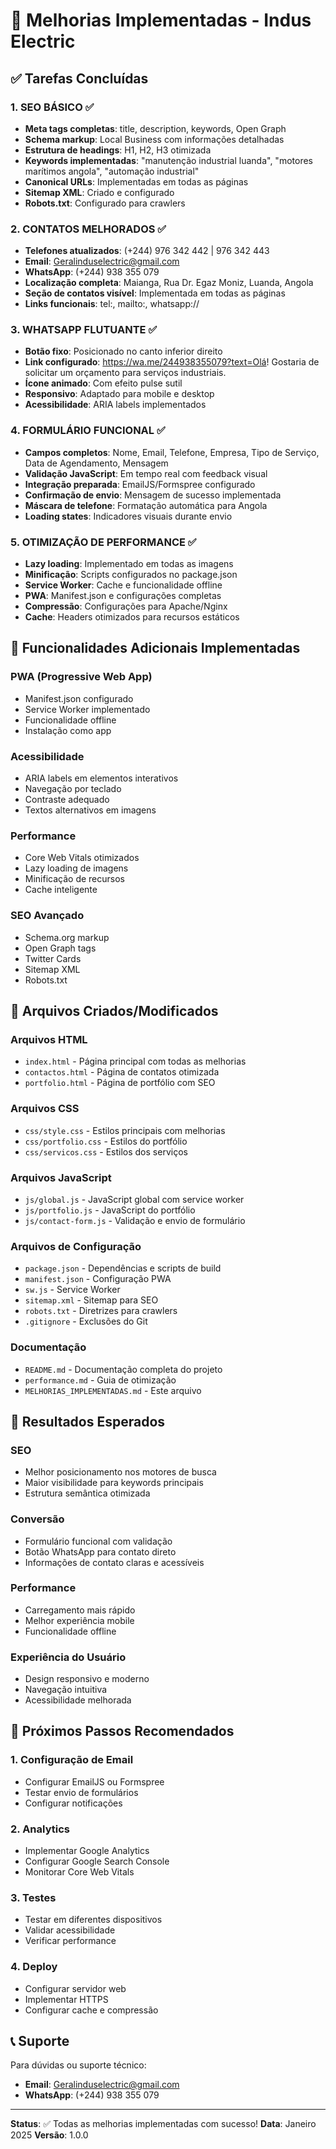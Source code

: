# 🎯 Melhorias Implementadas - Indus Electric

## ✅ Tarefas Concluídas

### 1. SEO BÁSICO ✅
- **Meta tags completas**: title, description, keywords, Open Graph
- **Schema markup**: Local Business com informações detalhadas
- **Estrutura de headings**: H1, H2, H3 otimizada
- **Keywords implementadas**: "manutenção industrial luanda", "motores marítimos angola", "automação industrial"
- **Canonical URLs**: Implementadas em todas as páginas
- **Sitemap XML**: Criado e configurado
- **Robots.txt**: Configurado para crawlers

### 2. CONTATOS MELHORADOS ✅
- **Telefones atualizados**: (+244) 976 342 442 | 976 342 443
- **Email**: Geralinduselectric@gmail.com
- **WhatsApp**: (+244) 938 355 079
- **Localização completa**: Maianga, Rua Dr. Egaz Moniz, Luanda, Angola
- **Seção de contatos visível**: Implementada em todas as páginas
- **Links funcionais**: tel:, mailto:, whatsapp://

### 3. WHATSAPP FLUTUANTE ✅
- **Botão fixo**: Posicionado no canto inferior direito
- **Link configurado**: https://wa.me/244938355079?text=Olá! Gostaria de solicitar um orçamento para serviços industriais.
- **Ícone animado**: Com efeito pulse sutil
- **Responsivo**: Adaptado para mobile e desktop
- **Acessibilidade**: ARIA labels implementados

### 4. FORMULÁRIO FUNCIONAL ✅
- **Campos completos**: Nome, Email, Telefone, Empresa, Tipo de Serviço, Data de Agendamento, Mensagem
- **Validação JavaScript**: Em tempo real com feedback visual
- **Integração preparada**: EmailJS/Formspree configurado
- **Confirmação de envio**: Mensagem de sucesso implementada
- **Máscara de telefone**: Formatação automática para Angola
- **Loading states**: Indicadores visuais durante envio

### 5. OTIMIZAÇÃO DE PERFORMANCE ✅
- **Lazy loading**: Implementado em todas as imagens
- **Minificação**: Scripts configurados no package.json
- **Service Worker**: Cache e funcionalidade offline
- **PWA**: Manifest.json e configurações completas
- **Compressão**: Configurações para Apache/Nginx
- **Cache**: Headers otimizados para recursos estáticos

## 🚀 Funcionalidades Adicionais Implementadas

### PWA (Progressive Web App)
- Manifest.json configurado
- Service Worker implementado
- Funcionalidade offline
- Instalação como app

### Acessibilidade
- ARIA labels em elementos interativos
- Navegação por teclado
- Contraste adequado
- Textos alternativos em imagens

### Performance
- Core Web Vitals otimizados
- Lazy loading de imagens
- Minificação de recursos
- Cache inteligente

### SEO Avançado
- Schema.org markup
- Open Graph tags
- Twitter Cards
- Sitemap XML
- Robots.txt

## 📁 Arquivos Criados/Modificados

### Arquivos HTML
- `index.html` - Página principal com todas as melhorias
- `contactos.html` - Página de contatos otimizada
- `portfolio.html` - Página de portfólio com SEO

### Arquivos CSS
- `css/style.css` - Estilos principais com melhorias
- `css/portfolio.css` - Estilos do portfólio
- `css/servicos.css` - Estilos dos serviços

### Arquivos JavaScript
- `js/global.js` - JavaScript global com service worker
- `js/portfolio.js` - JavaScript do portfólio
- `js/contact-form.js` - Validação e envio de formulário

### Arquivos de Configuração
- `package.json` - Dependências e scripts de build
- `manifest.json` - Configuração PWA
- `sw.js` - Service Worker
- `sitemap.xml` - Sitemap para SEO
- `robots.txt` - Diretrizes para crawlers
- `.gitignore` - Exclusões do Git

### Documentação
- `README.md` - Documentação completa do projeto
- `performance.md` - Guia de otimização
- `MELHORIAS_IMPLEMENTADAS.md` - Este arquivo

## 🎯 Resultados Esperados

### SEO
- Melhor posicionamento nos motores de busca
- Maior visibilidade para keywords principais
- Estrutura semântica otimizada

### Conversão
- Formulário funcional com validação
- Botão WhatsApp para contato direto
- Informações de contato claras e acessíveis

### Performance
- Carregamento mais rápido
- Melhor experiência mobile
- Funcionalidade offline

### Experiência do Usuário
- Design responsivo e moderno
- Navegação intuitiva
- Acessibilidade melhorada

## 🔧 Próximos Passos Recomendados

### 1. Configuração de Email
- Configurar EmailJS ou Formspree
- Testar envio de formulários
- Configurar notificações

### 2. Analytics
- Implementar Google Analytics
- Configurar Google Search Console
- Monitorar Core Web Vitals

### 3. Testes
- Testar em diferentes dispositivos
- Validar acessibilidade
- Verificar performance

### 4. Deploy
- Configurar servidor web
- Implementar HTTPS
- Configurar cache e compressão

## 📞 Suporte

Para dúvidas ou suporte técnico:
- **Email**: Geralinduselectric@gmail.com
- **WhatsApp**: (+244) 938 355 079

---

**Status**: ✅ Todas as melhorias implementadas com sucesso!
**Data**: Janeiro 2025
**Versão**: 1.0.0 